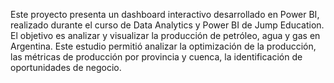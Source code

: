 Este proyecto presenta un dashboard interactivo desarrollado en Power BI, realizado durante el curso de Data Analytics y Power BI de Jump Education. 
El objetivo es analizar y visualizar la producción de petróleo, agua y gas en Argentina.
Este estudio permitió analizar la optimización de la producción, las métricas de producción por provincia y cuenca, la identificación de oportunidades de negocio.
